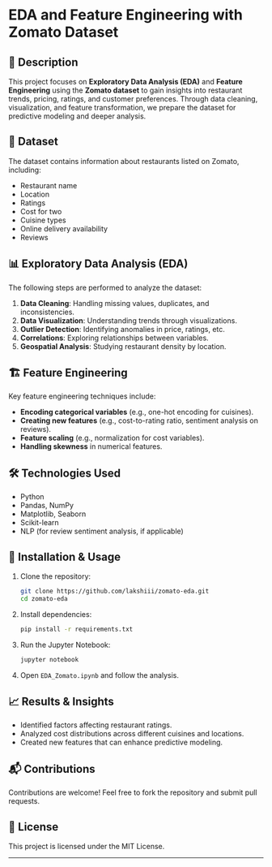 # EDA and Feature Engineering with Zomato Dataset

## 📌 Description
This project focuses on **Exploratory Data Analysis (EDA)** and **Feature Engineering** using the **Zomato dataset** to gain insights into restaurant trends, pricing, ratings, and customer preferences. Through data cleaning, visualization, and feature transformation, we prepare the dataset for predictive modeling and deeper analysis.

## 📂 Dataset
The dataset contains information about restaurants listed on Zomato, including:
- Restaurant name
- Location
- Ratings
- Cost for two
- Cuisine types
- Online delivery availability
- Reviews

## 📊 Exploratory Data Analysis (EDA)
The following steps are performed to analyze the dataset:
1. **Data Cleaning**: Handling missing values, duplicates, and inconsistencies.
2. **Data Visualization**: Understanding trends through visualizations.
3. **Outlier Detection**: Identifying anomalies in price, ratings, etc.
4. **Correlations**: Exploring relationships between variables.
5. **Geospatial Analysis**: Studying restaurant density by location.

## 🏗️ Feature Engineering
Key feature engineering techniques include:
- **Encoding categorical variables** (e.g., one-hot encoding for cuisines).
- **Creating new features** (e.g., cost-to-rating ratio, sentiment analysis on reviews).
- **Feature scaling** (e.g., normalization for cost variables).
- **Handling skewness** in numerical features.

## 🛠️ Technologies Used
- Python
- Pandas, NumPy
- Matplotlib, Seaborn
- Scikit-learn
- NLP (for review sentiment analysis, if applicable)

## 📜 Installation & Usage
1. Clone the repository:
   ```sh
   git clone https://github.com/lakshiii/zomato-eda.git
   cd zomato-eda
   ```
2. Install dependencies:
   ```sh
   pip install -r requirements.txt
   ```
3. Run the Jupyter Notebook:
   ```sh
   jupyter notebook
   ```
4. Open `EDA_Zomato.ipynb` and follow the analysis.

## 📈 Results & Insights
- Identified factors affecting restaurant ratings.
- Analyzed cost distributions across different cuisines and locations.
- Created new features that can enhance predictive modeling.

## 📬 Contributions
Contributions are welcome! Feel free to fork the repository and submit pull requests.

## 📄 License
This project is licensed under the MIT License.

---



